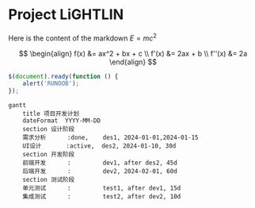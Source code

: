 # Project LiGHTLIN

Here is the content of the markdown $E=mc^2$

$$
    \begin{align}
    f(x) &= ax^2 + bx + c \\
    f'(x)  &= 2ax + b \\
    f''(x)  &= 2a
    \end{align}
    $$

```javascript
$(document).ready(function () {
    alert('RUNOOB');
});
```

```mermaid
gantt
    title 项目开发计划
    dateFormat  YYYY-MM-DD
    section 设计阶段
    需求分析      :done,    des1, 2024-01-01,2024-01-15
    UI设计       :active,  des2, 2024-01-10, 30d
    section 开发阶段
    前端开发      :         dev1, after des2, 45d
    后端开发      :         dev2, 2024-02-01, 60d
    section 测试阶段
    单元测试      :         test1, after dev1, 15d
    集成测试      :         test2, after dev2, 10d
```
